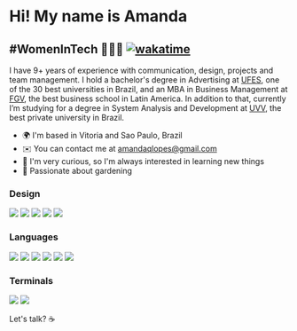 Hi! My name is Amanda
==========================

#WomenInTech 👩🏻‍💻 [![wakatime](https://wakatime.com/badge/user/37862ba9-7f00-43d7-b692-edb948281039.svg)](https://wakatime.com/@37862ba9-7f00-43d7-b692-edb948281039)
-----------------------------

I have 9+ years of experience with communication, design, projects and team management. I hold a bachelor's degree in Advertising at [UFES](https://internacional.ufes.br/en/home), one of the 30 best universities in Brazil, and an MBA in Business Management at [FGV](https://portal.fgv.br/en), 
the best business school in Latin America. In addition to that, currently I’m studying for a degree in System Analysis and Development at [UVV](https://uvv.br), the best private university in Brazil.

* 🌍  I'm based in Vitoria and Sao Paulo, Brazil
* ✉️  You can contact me at [amandaqlopes@gmail.com](mailto:amandascandian@gmail.com)
* 🧠  I'm very curious, so I'm always interested in learning new things
* 🌱  Passionate about gardening

### Design
<p align="left">
<img src="https://img.shields.io/badge/Adobe%20Illustrator-FF9A00?style=for-the-badge&logo=adobe%20illustrator&logoColor=white"/>
<img src="https://img.shields.io/badge/Adobe%20Photoshop-31A8FF?style=for-the-badge&logo=Adobe%20Photoshop&logoColor=black"/>
<img src="https://img.shields.io/badge/Adobe%20Premiere%20Pro-9999FF?style=for-the-badge&logo=Adobe%20Premiere%20Pro&logoColor=white"/>
<img src="https://img.shields.io/badge/Adobe%20Lightroom-31A8FF?style=for-the-badge&logo=Adobe%20Lightroom&logoColor=white"/>
<img src="https://img.shields.io/badge/Adobe%20after%20affects-CF96FD?style=for-the-badge&logo=Adobe%20after%20effects&logoColor=393665"/>

### Languages
<p align="left">
<img src="https://img.shields.io/badge/HTML5-E34F26?style=for-the-badge&logo=html5&logoColor=white"/>
<img src="https://img.shields.io/badge/CSS3-1572B6?style=for-the-badge&logo=css3&logoColor=white"/>
<img src="https://img.shields.io/badge/JavaScript-323330?style=for-the-badge&logo=javascript&logoColor=F7DF1E"/>
<img src="https://img.shields.io/badge/Python-FFD43B?style=for-the-badge&logo=python&logoColor=blue"/>
<img src="https://img.shields.io/badge/Java-ED8B00?style=for-the-badge&logo=java&logoColor=white"/>
<img src="https://img.shields.io/badge/GIT-E44C30?style=for-the-badge&logo=git&logoColor=white"/>

### Terminals
<p align="left">
<img src="https://img.shields.io/badge/GIT-E44C30?style=for-the-badge&logo=git&logoColor=white"/>
<img src="https://img.shields.io/badge/iTerm2-000000?style=for-the-badge&logo=iterm2&logoColor=white"/>

Let's talk? ☕
